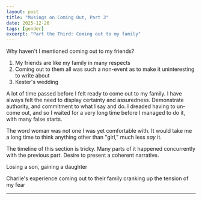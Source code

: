 ```yaml
---
layout: post
title: "Musings on Coming Out, Part 3"
date: 2025-12-26
tags: [gender]
excerpt: "Part the Third: Coming out to my family"
---
```


Why haven't I mentioned coming out to my friends?
1. My friends are like my family in many respects
2. Coming out to them all was such a non-event as to make it uninteresting to write about
3. Kester's wedding

A lot of time passed before I felt ready to come out to my family. I have always felt the need to display certainty and assuredness. Demonstrate authority, and commitment to what I say and do. I dreaded having to un-come out, and so I waited for a very long time before I managed to do it, with many false starts.

The word woman was not one I was yet comfortable with. It would take me a long time to think anything other than "girl," much less _say_ it.  

The timeline of this section is tricky. Many parts of it happened concurrently with the previous part. Desire to present a coherent narrative.

Losing a son, gaining a daughter


Charlie's experience coming out to their family cranking up the tension of my fear

---
